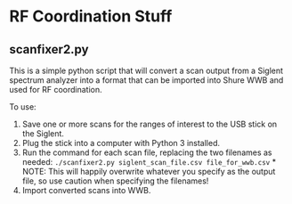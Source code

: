 # RF Coordination Stuff
## scanfixer2.py
This is a simple python script that will convert a scan output from a
Siglent spectrum analyzer into a format that can be imported into 
Shure WWB and used for RF coordination. 

To use: 
  1. Save one or more scans for the ranges of interest to the USB
stick on the Siglent. 
  2. Plug the stick into a computer with Python 3 installed.
  3. Run the command for each scan file, replacing the two filenames as needed: `./scanfixer2.py siglent_scan_file.csv file_for_wwb.csv`
    * NOTE: This will happily overwrite whatever you specify as the output file, so use caution when specifying the filenames!
  4. Import converted scans into WWB.

